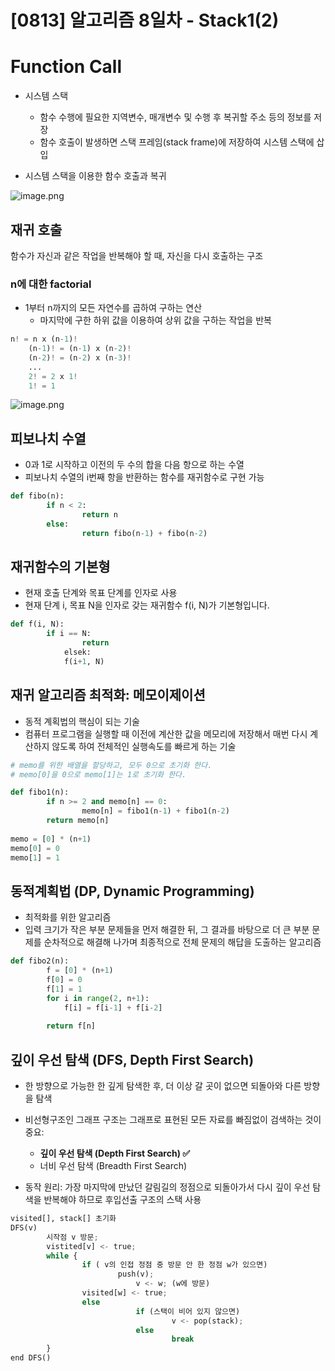 # [0813] 알고리즘 8일차 - Stack1(2)


# Function Call

- 시스템 스택
    - 함수 수행에 필요한 지역변수, 매개변수 및 수행 후 복귀할 주소 등의 정보를 저장
    - 함수 호출이 발생하면 스택 프레임(stack frame)에 저장하여 시스템 스택에 삽입

- 시스템 스택을 이용한 함수 호출과 복귀

![image.png](attachment:2866f371-cc2f-400e-a719-2a18e664dc11:image.png)

## 재귀 호출

함수가 자신과 같은 작업을 반복해야 할 때, 자신을 다시 호출하는 구조

### n에 대한 factorial

- 1부터 n까지의 모든 자연수를 곱하여 구하는 연산
    - 마지막에 구한 하위 값을 이용하여 상위 값을 구하는 작업을 반복

```python
n! = n x (n-1)!
	(n-1)! = (n-1) x (n-2)!
	(n-2)! = (n-2) x (n-3)!
	...
	2! = 2 x 1!
	1! = 1
```

![image.png](attachment:83a3f612-4b6c-4258-bb0b-4c16d002e532:image.png)

## 피보나치 수열

- 0과 1로 시작하고 이전의 두 수의 합을 다음 항으로 하는 수열
- 피보나치 수열의 i번째 항을 반환하는 함수를 재귀함수로 구현 가능

```python
def fibo(n):
		if n < 2:
				return n
		else:
				return fibo(n-1) + fibo(n-2)
```

## 재귀함수의 기본형

- 현재 호출 단계와 목표 단계를 인자로 사용
- 현재 단계 i, 목표 N을 인자로 갖는 재귀함수 f(i, N)가 기본형입니다.

```python
def f(i, N):
		if i == N:
				return
			elsek:
			f(i+1, N)
```

## 재귀 알고리즘 최적화: 메모이제이션

- 동적 계획법의 핵심이 되는 기술
- 컴퓨터 프로그램을 실행할 때 이전에 계산한 값을 메모리에 저장해서 매번 다시 계산하지 않도록 하여 전체적인 실행속도를 빠르게 하는 기술

```python
# memo를 위한 배열을 할당하고, 모두 0으로 초기화 한다.
# memo[0]을 0으로 memo[1]는 1로 초기화 한다.

def fibo1(n):
		if n >= 2 and memo[n] == 0:
				memo[n] = fibo1(n-1) + fibo1(n-2)
		return memo[n]
		
memo = [0] * (n+1)
memo[0] = 0
memo[1] = 1
```

## 동적계획법 (DP, Dynamic Programming)

- 최적화를 위한 알고리즘
- 입력 크기가 작은 부분 문제들을 먼저 해결한 뒤, 그 결과를 바탕으로 더 큰 부분 문제를 순차적으로 해결해 나가며 최종적으로 전체 문제의 해답을 도출하는 알고리즘

```python
def fibo2(n):
		f = [0] * (n+1)
		f[0] = 0
		f[1] = 1
		for i in range(2, n+1):
			f[i] = f[i-1] + f[i-2]
			
		return f[n]
```

## 깊이 우선 탐색 (DFS, Depth First Search)

- 한 방향으로 가능한 한 깊게  탐색한 후, 더 이상 갈 곳이 없으면 되돌아와 다른 방향을 탐색
- 비선형구조인 그래프 구조는 그래프로 표현된 모든 자료를 빠짐없이 검색하는 것이 중요:
    - **깊이 우선 탐색 (Depth First Search) ✅**
    - 너비 우선 탐색 (Breadth First Search)

- 동작 원리: 가장 마지막에 만났던 갈림길의 정점으로 되돌아가서 다시 깊이 우선 탐색을 반복해야 하므로 후입선출 구조의 스택 사용

```python
visited[], stack[] 초기화
DFS(v)
		시작점 v 방문;
		vistited[v] <- true;
		while {
				if ( v의 인접 정점 중 방문 안 한 정점 w가 있으면)
						push(v);
							v <- w; (w에 방문)
				visited[w] <- true;
				else
							if (스택이 비어 있지 않으면)
									v <- pop(stack);
							else
									break		
		}
end DFS()					
```